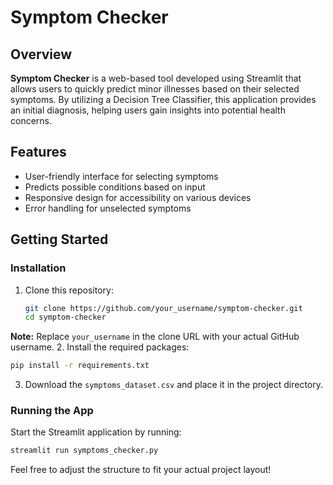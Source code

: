 # Symptom Checker

## Overview
**Symptom Checker** is a web-based tool developed using Streamlit that allows users to quickly predict minor illnesses based on their selected symptoms. By utilizing a Decision Tree Classifier, this application provides an initial diagnosis, helping users gain insights into potential health concerns.

## Features
- User-friendly interface for selecting symptoms
- Predicts possible conditions based on input
- Responsive design for accessibility on various devices
- Error handling for unselected symptoms

## Getting Started

### Installation
1. Clone this repository:
   ```bash
   git clone https://github.com/your_username/symptom-checker.git
   cd symptom-checker
   ```
**Note:** Replace `your_username` in the clone URL with your actual GitHub username.
2. Install the required packages:
  ```bash
  pip install -r requirements.txt
  ```
3. Download the `symptoms_dataset.csv` and place it in the project directory.

### Running the App
Start the Streamlit application by running:
  ```bash
  streamlit run symptoms_checker.py
  ```
Feel free to adjust the structure to fit your actual project layout!
